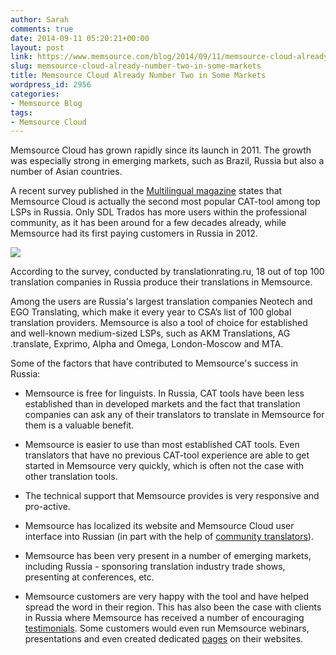 ```yaml
---
author: Sarah
comments: true
date: 2014-09-11 05:20:21+00:00
layout: post
link: https://www.memsource.com/blog/2014/09/11/memsource-cloud-already-number-two-in-some-markets/
slug: memsource-cloud-already-number-two-in-some-markets
title: Memsource Cloud Already Number Two in Some Markets
wordpress_id: 2956
categories:
- Memsource Blog
tags:
- Memsource Cloud
---
```


Memsource Cloud has grown rapidly since its launch in 2011. The growth was especially strong in emerging markets, such as Brazil, Russia but also a number of Asian countries. 

A recent survey published in the [Multilingual magazine](http://dig.multilingual.com/201409/#?page=24) states that Memsource Cloud is actually the second most popular CAT-tool among top LSPs in Russia. Only SDL Trados has more users within the professional community, as it has been around for a few decades already, while Memsource had its first paying customers in Russia in 2012.<!-- more -->

[![](/wp-content/uploads/2014/09/multilingual.png)](/wp-content/uploads/2014/09/multilingual.png)

According to the survey, conducted by translationrating.ru, 18 out of top 100 translation companies in Russia produce their translations in Memsource.

Among the users are Russia's largest translation companies Neotech and EGO Translating, which make it every year to CSA’s list of 100 global translation providers. Memsource is also a tool of choice for established and well-known medium-sized LSPs, such as AKM Translations, AG .translate, Exprimo, Alpha and Omega, London-Moscow and MTA.

Some of the factors that have contributed to Memsource's success in Russia:



	
  * Memsource is free for linguists. In Russia, CAT tools have been less established than in developed markets and the fact that translation companies can ask any of their translators to translate in Memsource for them is a valuable benefit.

	
  * Memsource is easier to use than most established CAT tools. Even translators that have no previous CAT-tool experience are able to get started in Memsource very quickly, which is often not the case with other translation tools.

	
  * The technical support that Memsource provides is very responsive and pro-active.

	
  * Memsource has localized its website and Memsource Cloud user interface into Russian (in part with the help of [community translators](http://apriori-ltd.ru/)).

	
  * Memsource has been very present in a number of emerging markets, including Russia - sponsoring translation industry trade shows, presenting at conferences, etc.

	
  * Memsource customers are very happy with the tool and have helped spread the word in their region. This has also been the case with clients in Russia where Memsource has received a number of encouraging [testimonials](/levsha-using-memsource-for-game-localization/). Some customers would even run Memsource webinars, presentations and even created dedicated [pages](http://ex-primo.com/en/profile/news/detail/?ID=621) on their websites.



